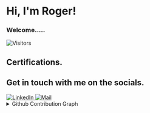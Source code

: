 <h1>Hi, I'm Roger!</h1>

<!-- <h3>I'm a Fullstack/Data Engineer</h3> -->
<h3>Welcome.....</h3>

![Visitors](https://visitor-badge.laobi.icu/badge?page_id=Roger-Mapoga)



<h2>Certifications.</h2>

<!--START_SECTION:badges-->
<!--END_SECTION:badges-->

<h2>Get in touch with me on the socials.</h2>
<a href="https://www.linkedin.com/in/lehlogonolo-roger-mapoga/">
  <img alt="LinkedIn" src="https://img.shields.io/badge/linkedin%20-%230077B5.svg?&style=for-the-badge&logo=linkedin&logoColor=white"/>
</a>
<a href="mailto:lehlogonolo.roger@gmail.com">
  <img alt="Mail" src="https://img.shields.io/badge/Gmail-D14836?style=for-the-badge&logo=gmail&logoColor=white"/>
</a>

<details>
  <summary>
    <a>Github Contribution Graph</a>
  </summary>
  <a href="https://github.com/ashutosh00710/github-readme-activity-graph"><img src="https://github-readme-activity-graph.vercel.app/graph?username=Roger-Mapoga&custom_title=My%20Contribution%20Graph&theme=react-dark&area=true"/></a>
  <!-- &line=dd58c1&color=dd58c1 -->
</details>